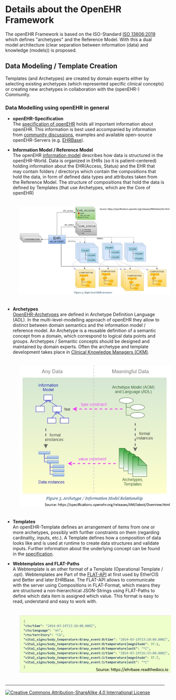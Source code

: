 # Details about the OpenEHR Framework

The openEHR Framework is based on the ISO-Standard [ISO 13606:2019](http://www.en13606.org/information.html) which defines "archetypes" and the Reference Model. With this a dual model architecture (clear separation between information (data) and knowledge (models)) is proposed.

## **Data Modeling / Template Creation**
Templates (and Archetypes) are created by domain experts either by selecting existing archetypes (which represented specific clinical concepts) or creating new archetypes in collaboration with the (openEHR-) Community. 

### **Data Modelling using openEHR in general**
- **openEHR-Specification**  
The [specification of openEHR](https://specifications.openehr.org) holds all important information about openEHR.
This information is best used accompanied by information from [community discussions](https://discourse.openehr.org), examples and available open-source openEHR-Servers (e.g. [EHRBase](https://github.com/ehrbase/ehrbase)).

- **Information Model / Reference Model**  
The openEHR [information model](https://specifications.openehr.org/releases/RM/latest/ehr.html) describes how data is structured in the openEHR-World. Data is organized in EHRs (so it is patient-centered) holding information about the EHR(Access, Status) and the EHR that may contain folders / directorys which contain the compositions that hold the data, in form of defined data types and attributes taken from the Reference Model. The structure of compositions that hold the data is defined by Templates (that use Archetypes, which are the Core of openEHR)

  <center><img src="../img/openEHR_Information_Model_High_Level_Structure.jpg" alt="High Level Model Structure" style="margin: 20px;"></center>

- **Archetypes**  
[OpenEHR-Archetypes](https://specifications.openehr.org/releases/AM/latest/Overview.html) are defined in Archetype Definition Language (ADL). In the multi-level-modelling approach of openEHR they allow to distinct between domain semantics and the information model / reference model. An Archetype is a reusable definition of a semantic concept from a domain, which correspond to logical data points and groups. Archetypes / Semantic concepts should be designed and maintained by domain experts. Often the archetype and template development takes place in [Clinical Knowledge Managers (CKM)](https://ckm.openehr.org/ckm/).

  <center><img src="../img/openehr_archetype_figure.jpg" alt="Archetype Figure" style="margin: 20px;"></center>

- **Templates**  
An openEHR-Template defines an arrangement of items from one or more archetypes, possibly with further constraints on them (regarding cardinality, inputs, etc.). A Template defines how a composition of data looks like and is used at runtime to create data structures and validate inputs. Further information about the underlying concept can be found in the [specification](https://specifications.openehr.org/releases/AM/latest/Overview.html#_templates).

- **Webtemplates and FLAT-Paths**  
A Webtemplate is an other format of a Template (Operational Template / .opt). Webtemplates are Part of the [FLAT-API](https://ehrbase.readthedocs.io/en/latest/02_getting_started/05_load_data/index.html) at first used by EtherCIS and Better and later EHRBase. The FLAT-API allows to communicate with the server using Compositions in FLAT-Format, which means they are structured a non-hierarchical JSON-Strings using FLAT-Paths to define which data item is assigned which value. This format is easy to read, understand and easy to work with.

  <center><img src="../img/FLAT_Composition_Example.jpg" alt="FLAT_Composition_Example" style="margin: 20px;"></center>

---
[![Creative Commons Attribution-ShareAlike 4.0 International License](https://i.creativecommons.org/l/by-sa/4.0/88x31.png "Creative Commons Attribution-ShareAlike 4.0 International License")](http://creativecommons.org/licenses/by-sa/4.0/)